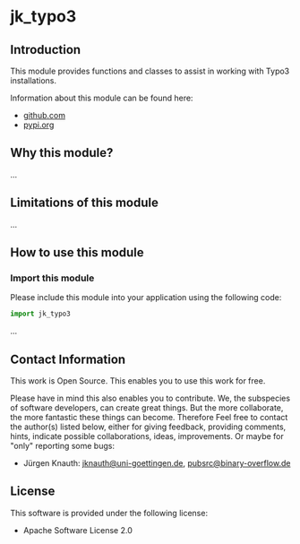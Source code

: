 jk_typo3
==========

Introduction
------------

This module provides functions and classes to assist in working with Typo3 installations.

Information about this module can be found here:

* [github.com](https://github.com/jkpubsrc/python-module-jk-typo3)
* [pypi.org](https://pypi.org/project/jk-typo3/)

Why this module?
----------------

...

Limitations of this module
--------------------------

...

How to use this module
----------------------

### Import this module

Please include this module into your application using the following code:

```python
import jk_typo3
```

...

Contact Information
-------------------

This work is Open Source. This enables you to use this work for free.

Please have in mind this also enables you to contribute. We, the subspecies of software developers, can create great things. But the more collaborate, the more fantastic these things can become. Therefore Feel free to contact the author(s) listed below, either for giving feedback, providing comments, hints, indicate possible collaborations, ideas, improvements. Or maybe for "only" reporting some bugs:

* Jürgen Knauth: jknauth@uni-goettingen.de, pubsrc@binary-overflow.de

License
-------

This software is provided under the following license:

* Apache Software License 2.0



